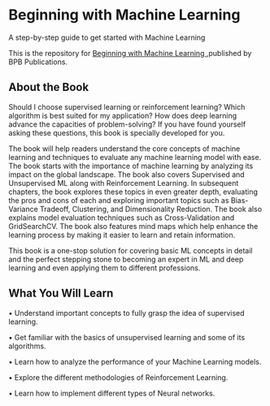 # Beginning with Machine Learning

A step-by-step guide to get started with Machine Learning

This is the repository for [Beginning with Machine Learning
](https://bpbonline.com/products/beginning-with-machine-learning),published by BPB Publications. 

## About the Book
Should I choose supervised learning or reinforcement learning? Which algorithm is best suited for my application? How does deep learning advance the capacities of problem-solving? If you have found yourself asking these questions, this book is specially developed for you.

The book will help readers understand the core concepts of machine learning and techniques to evaluate any machine learning model with ease. The book starts with the importance of machine learning by analyzing its impact on the global landscape. The book also covers Supervised and Unsupervised ML along with Reinforcement Learning. In subsequent chapters, the book explores these topics in even greater depth, evaluating the pros and cons of each and exploring important topics such as Bias-Variance Tradeoff, Clustering, and Dimensionality Reduction. The book also explains model evaluation techniques such as Cross-Validation and GridSearchCV. The book also features mind maps which help enhance the learning process by making it easier to learn and retain information.

This book is a one-stop solution for covering basic ML concepts in detail and the perfect stepping stone to becoming an expert in ML and deep learning and even applying them to different professions. 

## What You Will Learn
•  Understand important concepts to fully grasp the idea of supervised learning.

•  Get familiar with the basics of unsupervised learning and some of its algorithms.

•  Learn how to analyze the performance of your Machine Learning models.

•  Explore the different methodologies of Reinforcement Learning.

•  Learn how to implement different types of Neural networks.
